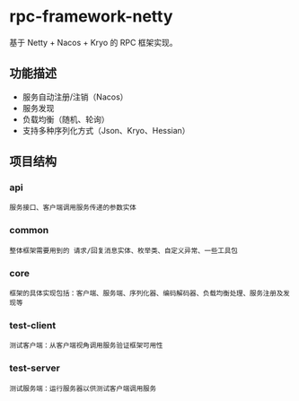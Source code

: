 # rpc-framework-netty
基于 Netty + Nacos + Kryo  的 RPC 框架实现。

## 功能描述

- 服务自动注册/注销（Nacos）
- 服务发现
- 负载均衡（随机、轮询）
- 支持多种序列化方式（Json、Kryo、Hessian）

## 项目结构

### api
  	服务接口、客户端调用服务传递的参数实体
### common
  	整体框架需要用到的 请求/回复消息实体、枚举类、自定义异常、一些工具包
### core
  	框架的具体实现包括：客户端、服务端、序列化器、编码解码器、负载均衡处理、服务注册及发现等
### test-client
  	测试客户端：从客户端视角调用服务验证框架可用性
### test-server
  	测试服务端：运行服务器以供测试客户端调用服务